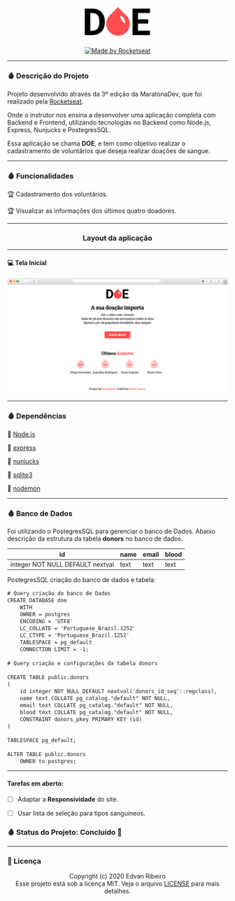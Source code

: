 <h1 align="center">
    <img width="150px" alt="Logo Casa Criativa" src="./public/img/logo.png" />
</h1>
<p align="center">
  <a href="https://rocketseat.com.br">
    <img alt="Made by Rocketseat" src="https://img.shields.io/badge/made%20by-Rocketseat-%237519C1">
  </a>
<p/>

------

### 🩸 Descrição do Projeto

Projeto desenvolvido através da 3º edição da MaratonaDev, que foi realizado pela [Rocketseat](https://rocketseat.com.br/).

Onde o instrutor nos ensina a desenvolver uma aplicação completa com Backend e Frontend, utilizando tecnologias  no Backend como Node.js, Express, Nunjucks e PostegresSQL.

Essa aplicação se chama **DOE**, e tem como objetivo realizar o cadastramento de voluntários que deseja realizar doações de sangue.

------

### 🩸 Funcionalidades

 :trophy: Cadastramento dos voluntários.

 :trophy: Visualizar as informações dos últimos quatro doadores.

------

<h3 align="center">
   Layout da aplicação
</h3>

------

#### :computer: Tela Inicial

<h4 align="center">
    <img src="./design/layout_site.png"/>
</h4>

------
### 🩸 Dependências

:vertical_traffic_light: [Node.js](https://nodejs.org/en/)

:vertical_traffic_light: [express](https://expressjs.com/pt-br/)

:vertical_traffic_light: [nunjucks](https://mozilla.github.io/nunjucks/)

:vertical_traffic_light: [sqlite3](https://www.sqlite.org/index.html)

:vertical_traffic_light: [nodemon](https://www.npmjs.com/package/nodemon)

---

### 🩸 Banco de Dados

Foi utilizando o PostegresSQL para gerenciar o banco de Dados. Abaixo descrição da estrutura da tabela **donors** no banco de dados.

| id | name | email | blood |
| --- | --- | --- | --- |
| integer NOT NULL DEFAULT nextval | text | text | text |

PostegresSQL criação do banco de dados e tabela:

```
# Query criação do banco de Dados
CREATE DATABASE doe
    WITH 
    OWNER = postgres
    ENCODING = 'UTF8'
    LC_COLLATE = 'Portuguese_Brazil.1252'
    LC_CTYPE = 'Portuguese_Brazil.1252'
    TABLESPACE = pg_default
    CONNECTION LIMIT = -1;
    
# Query criação e configurações da tabela donors

CREATE TABLE public.donors
(
    id integer NOT NULL DEFAULT nextval('donors_id_seq'::regclass),
    name text COLLATE pg_catalog."default" NOT NULL,
    email text COLLATE pg_catalog."default" NOT NULL,
    blood text COLLATE pg_catalog."default" NOT NULL,
    CONSTRAINT donors_pkey PRIMARY KEY (id)
)

TABLESPACE pg_default;

ALTER TABLE public.donors
    OWNER to postgres;
```

------
#### Tarefas em aberto:

- [ ] Adaptar a **Responsividade** do site.

- [ ] Usar lista de seleção para tipos sanguíneos.

### 🩸 Status do Projeto: Concluído :construction:

------

### :pencil: Licença

<p align="center">
	Copyright (c) 2020 Edvan Ribeiro
    <br/>
    Esse projeto está sob a licença MIT. Veja o arquivo <a href="https://github.com/ejunior01/Doe/blob/master/LICENSE">LICENSE</a> para mais detalhes.
</p>

